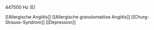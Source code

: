 447500 Hz (E)

[[Allergische Angiitis]]
[[Allergische granulomatöse Angiitis]]
[[Churg-Strauss-Syndrom]]
[[Depression]]